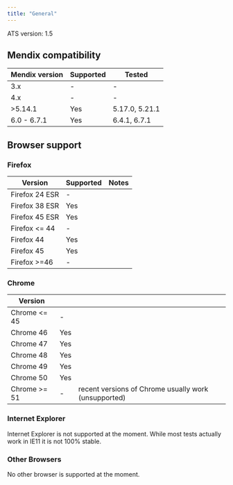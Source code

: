 ```yaml
---
title: "General"
---
```

ATS version: 1.5

## Mendix compatibility

| Mendix version | Supported | Tested |
| --- | --- | --- |
| 3.x | - | - |
| 4.x | - | - |
| >5.14.1 | Yes | 5.17.0, 5.21.1 |
| 6.0 - 6.7.1 | Yes | 6.4.1, 6.7.1 |

## Browser support

### Firefox

| Version | Supported | Notes |
| --- | --- | --- |
| Firefox 24 ESR | - |   |
| Firefox 38 ESR | Yes |   |
| Firefox 45 ESR | Yes |   |
| Firefox <= 44 | - |   |
| Firefox 44 | Yes |   |
| Firefox 45 | Yes |   |
| Firefox >=46 | - |   |

### Chrome

| Version |   |   |
| --- | --- | --- |
| Chrome <= 45 | - |   |
| Chrome 46 | Yes |   |
| Chrome 47 | Yes |   |
| Chrome 48 | Yes |   |
| Chrome 49 | Yes |   |
| Chrome 50 | Yes |   |
| Chrome >= 51 | - | recent versions of Chrome usually work (unsupported) |

### Internet Explorer

Internet Explorer is not supported at the moment. While most tests actually work in IE11 it is not 100% stable.

### Other Browsers

No other browser is supported at the moment.
